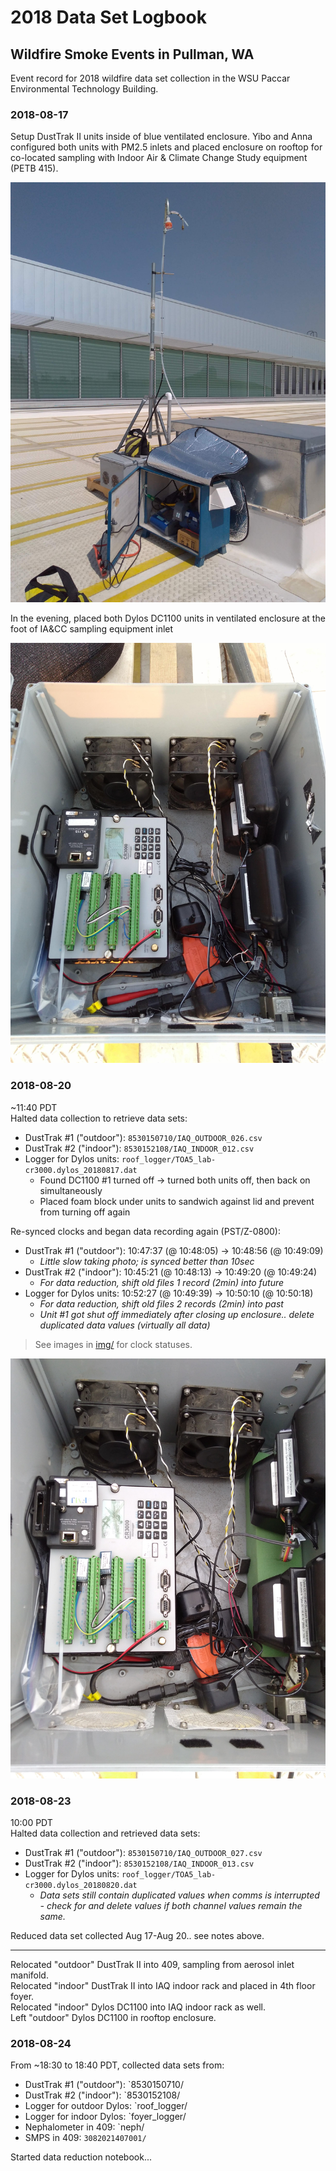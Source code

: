# 2018 Data Set Logbook

## Wildfire Smoke Events in Pullman, WA

Event record for 2018 wildfire data set collection in the WSU Paccar 
Environmental Technology Building.


### 2018-08-17

Setup DustTrak II units inside of blue ventilated enclosure. Yibo and Anna
configured both units with PM2.5 inlets and placed enclosure on rooftop for
co-located sampling with Indoor Air & Climate Change Study equipment (PETB 415).

![Picture of sampling inlets](img/IMG_20180821_132620.jpg)

In the evening, placed both Dylos DC1100 units in ventilated enclosure at the
foot of IA&CC sampling equipment inlet

![Picture of Dylos unit enclosure](img/IMG_20180817_190506.jpg)


### 2018-08-20

~11:40 PDT  
Halted data collection to retrieve data sets:
  * DustTrak #1 ("outdoor"): `8530150710/IAQ_OUTDOOR_026.csv`
  * DustTrak #2 ("indoor"): `8530152108/IAQ_INDOOR_012.csv`
  * Logger for Dylos units: `roof_logger/TOA5_lab-cr3000.dylos_20180817.dat`
    * Found DC1100 #1 turned off &rarr; turned both units off, then back on
      simultaneously
    * Placed foam block under units to sandwich against lid and prevent from
      turning off again

Re-synced clocks and began data recording again (PST/Z-0800):
  * DustTrak #1 ("outdoor"): 10:47:37 (@ 10:48:05) &rarr; 10:48:56 (@ 10:49:09)
    * *Little slow taking photo; is synced better than 10sec*
  * DustTrak #2 ("indoor"): 10:45:21 (@ 10:48:13) &rarr; 10:49:20 (@ 10:49:24)
    * *For data reduction, shift old files 1 record (2min) into future*
  * Logger for Dylos units: 10:52:27 (@ 10:49:39) &rarr; 10:50:10 (@ 10:50:18)
    * *For data reduction, shift old files 2 records (2min) into past*
    * *Unit #1 got shut off immediately after closing up enclosure.. delete
      duplicated data values (virtually all data)*

> See images in [img/](img/) for clock statuses.

![Photo of revised DC1100 enclosure](img/IMG_20180820_114723.jpg)

### 2018-08-23

10:00 PDT  
Halted data collection and retrieved data sets:
  * DustTrak #1 ("outdoor"): `8530150710/IAQ_OUTDOOR_027.csv`
  * DustTrak #2 ("indoor"): `8530152108/IAQ_INDOOR_013.csv`
  * Logger for Dylos units: `roof_logger/TOA5_lab-cr3000.dylos_20180820.dat`
    * *Data sets still contain duplicated values when comms is interrupted -
      check for and delete values if both channel values remain the same.*

Reduced data set collected Aug 17-Aug 20.. see notes above.

----

Relocated "outdoor" DustTrak II into 409, sampling from aerosol inlet manifold.  
Relocated "indoor" DustTrak II into IAQ indoor rack and placed in 4th floor foyer.  
Relocated "indoor" Dylos DC1100 into IAQ indoor rack as well.  
Left "outdoor" Dylos DC1100 in rooftop enclosure.


### 2018-08-24

From ~18:30 to 18:40 PDT, collected data sets from:
  * DustTrak #1 ("outdoor"): `8530150710/
  * DustTrak #2 ("indoor"): `8530152108/
  * Logger for outdoor Dylos: `roof_logger/
  * Logger for indoor Dylos: `foyer_logger/
  * Nephalometer in 409: `neph/
  * SMPS in 409: `3082021407001/`

Started data reduction notebook...

